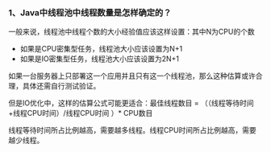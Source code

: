 ### 1、Java中线程池中线程数量是怎样确定的？

一般来说，线程池中线程个数的大小经验值应该这样设置：其中N为CPU的个数

- 如果是CPU密集型任务，线程池大小应该设置为N+1
- 如果是IO密集型任务，线程池大小应该设置为2N+1

如果一台服务器上只部署这一个应用并且只有这一个线程池，那么这种估算或许合理，具体还需自行测试验证。

但是IO优化中，这样的估算公式可能更适合：最佳线程数目 = （（线程等待时间+线程CPU时间）/线程CPU时间 ）* CPU数目

线程等待时间所占比例越高，需要越多线程。线程CPU时间所占比例越高，需要越少线程。